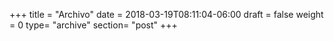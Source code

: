 +++
title = "Archivo"
date = 2018-03-19T08:11:04-06:00
draft = false
weight = 0
type= "archive"
section= "post"
+++
